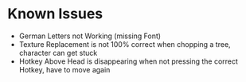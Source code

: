 # Known Issues

* German Letters not Working (missing Font)
* Texture Replacement is not 100% correct when chopping a tree, character can get stuck
* Hotkey Above Head is disappearing when not pressing the correct Hotkey, have to move again

